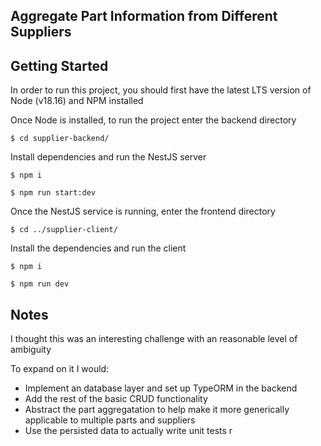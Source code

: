 ## Aggregate Part Information from Different Suppliers

## Getting Started


In order to run this project, you should first have the latest LTS version of Node (v18.16) and NPM installed 


Once Node is installed, to run the project enter the backend directory 

`$ cd supplier-backend/`

Install dependencies and run the NestJS server

`$ npm i`

`$ npm run start:dev`

Once the NestJS service is running, enter the frontend directory

`$ cd ../supplier-client/`

Install the dependencies and run the client

`$ npm i`

`$ npm run dev`


## Notes

I thought this was an interesting challenge with an reasonable level of ambiguity

To expand on it I would:
-   Implement an database layer and set up TypeORM in the backend
-   Add the rest of the basic CRUD functionality
-   Abstract the part aggregatation to help make it more generically applicable to multiple parts and suppliers
- Use the persisted data to actually write unit tests r